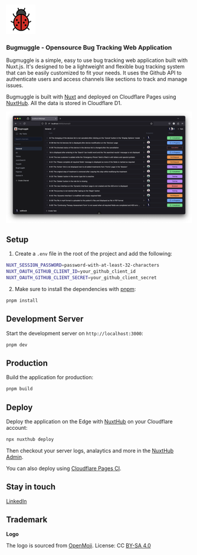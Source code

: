 <br />
<img src="public/logo.svg" width="80" />

### Bugmuggle - Opensource Bug Tracking Web Application
Bugmuggle is a simple, easy to use bug tracking web application built with Nuxt.js. It's designed to be a lightweight and flexible bug tracking system that can be easily customized to fit your needs. It uses the Github API to authenticate users and access channels like sections to track and manage issues.

Bugmuggle is built with [Nuxt](https://nuxt.com) and deployed on Cloudflare Pages using [NuxtHub](https://hub.nuxt.com). All the data is stored in Cloudflare D1.

<a href="https://hello.nuxt.dev">
<img src="screenshot.png" alt="A latest screenshot of Bugmuggle app" />
</a>

## Setup
1. Create a `.env` file in the root of the project and add the following:
```bash
NUXT_SESSION_PASSWORD=password-with-at-least-32-characters
NUXT_OAUTH_GITHUB_CLIENT_ID=your_github_client_id
NUXT_OAUTH_GITHUB_CLIENT_SECRET=your_github_client_secret
```

2. Make sure to install the dependencies with [pnpm](https://pnpm.io/installation#using-corepack):

```bash
pnpm install
```

## Development Server

Start the development server on `http://localhost:3000`:

```bash
pnpm dev
```

## Production

Build the application for production:

```bash
pnpm build
```

## Deploy


Deploy the application on the Edge with [NuxtHub](https://hub.nuxt.com) on your Cloudflare account:

```bash
npx nuxthub deploy
```

Then checkout your server logs, analaytics and more in the [NuxtHub Admin](https://admin.hub.nuxt.com).

You can also deploy using [Cloudflare Pages CI](https://hub.nuxt.com/docs/getting-started/deploy#cloudflare-pages-ci).

## Stay in touch
[LinkedIn](https://www.linkedin.com/showcase/bugmuggle/)

## Trademark
**Logo**

The logo is sourced from [OpenMoji](https://openmoji.org/library/emoji-1F436/). License: CC [BY-SA 4.0](https://creativecommons.org/licenses/by-sa/4.0/)
